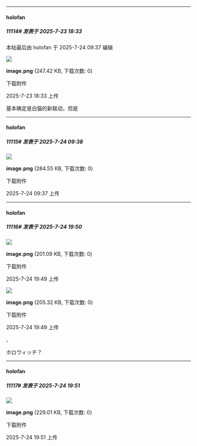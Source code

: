 ﻿
*****

####  holofan  
##### 11114#       发表于 2025-7-23 18:33

 本帖最后由 holofan 于 2025-7-24 09:37 编辑 

<img src="https://img.stage1st.com/forum/202507/23/183348eizp5oopondzmno6.png" referrerpolicy="no-referrer">

<strong>image.png</strong> (247.42 KB, 下载次数: 0)

下载附件

2025-7-23 18:33 上传

基本确定是白猫的新联动，但是

*****

####  holofan  
##### 11115#       发表于 2025-7-24 09:38

<img src="https://img.stage1st.com/forum/202507/24/093758b46onydn6dkbtsnj.png" referrerpolicy="no-referrer">

<strong>image.png</strong> (284.55 KB, 下载次数: 0)

下载附件

2025-7-24 09:37 上传


*****

####  holofan  
##### 11116#       发表于 2025-7-24 19:50

<img src="https://img.stage1st.com/forum/202507/24/194909tfv9zf87zdkw5k95.png" referrerpolicy="no-referrer">

<strong>image.png</strong> (201.09 KB, 下载次数: 0)

下载附件

2025-7-24 19:49 上传

<img src="https://img.stage1st.com/forum/202507/24/194943dwvkvk0p3c357cv5.png" referrerpolicy="no-referrer">

<strong>image.png</strong> (205.32 KB, 下载次数: 0)

下载附件

2025-7-24 19:49 上传

、

ホロウィッチ？

*****

####  holofan  
##### 11117#       发表于 2025-7-24 19:51

<img src="https://img.stage1st.com/forum/202507/24/195114xe3tnjl46elqstjl.png" referrerpolicy="no-referrer">

<strong>image.png</strong> (229.01 KB, 下载次数: 0)

下载附件

2025-7-24 19:51 上传

